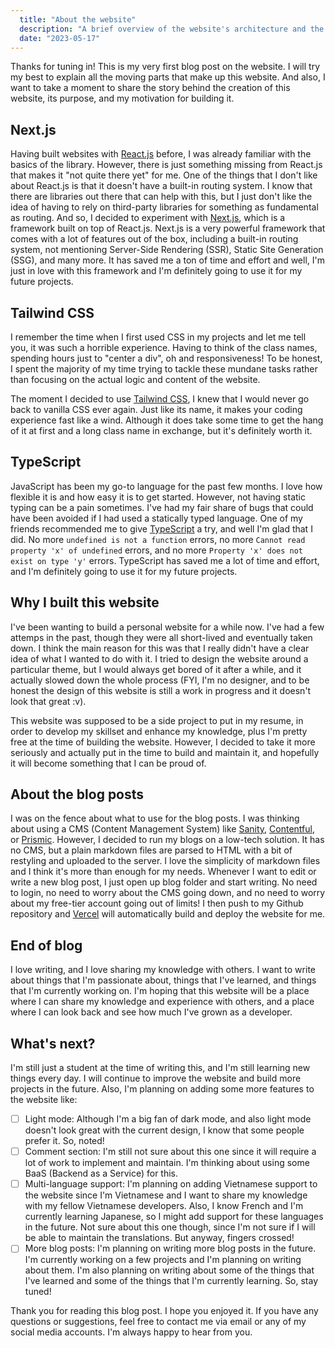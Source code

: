 ```yaml
---
  title: "About the website"
  description: "A brief overview of the website's architecture and the motivation behind it."
  date: "2023-05-17"
---
```


Thanks for tuning in! This is my very first blog post on the website. I will try my best to explain all the moving parts that make up this website. And also, I want to take a moment to share the story behind the creation of this website, its purpose, and my motivation for building it.

## Next.js

Having built websites with [React.js](https://react.dev/) before, I was already familiar with the basics of the library. However, there is just something missing from React.js that makes it "not quite there yet" for me. One of the things that I don't like about React.js is that it doesn't have a built-in routing system. I know that there are libraries out there that can help with this, but I just don't like the idea of having to rely on third-party libraries for something as fundamental as routing. And so, I decided to experiment with [Next.js](https://nextjs.org/), which is a framework built on top of React.js. Next.js is a very powerful framework that comes with a lot of features out of the box, including a built-in routing system, not mentioning Server-Side Rendering (SSR), Static Site Generation (SSG), and many more. It has saved me a ton of time and effort and well, I'm just in love with this framework and I'm definitely going to use it for my future projects.

## Tailwind CSS

I remember the time when I first used CSS in my projects and let me tell you, it was such a horrible experience. Having to think of the class names, spending hours just to "center a div", oh and responsiveness! To be honest, I spent the majority of my time trying to tackle these mundane tasks rather than focusing on the actual logic and content of the website.

The moment I decided to use [Tailwind CSS](https://tailwindcss.com/), I knew that I would never go back to vanilla CSS ever again. Just like its name, it makes your coding experience fast like a wind. Although it does take some time to get the hang of it at first and a long class name in exchange, but it's definitely worth it.

## TypeScript

JavaScript has been my go-to language for the past few months. I love how flexible it is and how easy it is to get started. However, not having static typing can be a pain sometimes. I've had my fair share of bugs that could have been avoided if I had used a statically typed language. One of my friends recommended me to give [TypeScript](https://www.typescriptlang.org/) a try, and well I'm glad that I did. No more `undefined is not a function` errors, no more `Cannot read property 'x' of undefined` errors, and no more `Property 'x' does not exist on type 'y'` errors. TypeScript has saved me a lot of time and effort, and I'm definitely going to use it for my future projects.

## Why I built this website

I've been wanting to build a personal website for a while now. I've had a few attemps in the past, though they were all short-lived and eventually taken down. I think the main reason for this was that I really didn't have a clear idea of what I wanted to do with it. I tried to design the website around a particular theme, but I would always get bored of it after a while, and it actually slowed down the whole process (FYI, I'm no designer, and to be honest the design of this website is still a work in progress and it doesn't look that great :v).

This website was supposed to be a side project to put in my resume, in order to develop my skillset and enhance my knowledge, plus I'm pretty free at the time of building the website. However, I decided to take it more seriously and actually put in the time to build and maintain it, and hopefully it will become something that I can be proud of.

## About the blog posts

I was on the fence about what to use for the blog posts. I was thinking about using a CMS (Content Management System) like [Sanity](https://www.sanity.io/), [Contentful](https://www.contentful.com/), or [Prismic](https://prismic.io/). However, I decided to run my blogs on a low-tech solution. It has no CMS, but a plain markdown files are parsed to HTML with a bit of restyling and uploaded to the server. I love the simplicity of markdown files and I think it's more than enough for my needs. Whenever I want to edit or write a new blog post, I just open up blog folder and start writing. No need to login, no need to worry about the CMS going down, and no need to worry about my free-tier account going out of limits! I then push to my Github repository and [Vercel](https://vercel.com/) will automatically build and deploy the website for me.

## End of blog

I love writing, and I love sharing my knowledge with others. I want to write about things that I'm passionate about, things that I've learned, and things that I'm currently working on. I'm hoping that this website will be a place where I can share my knowledge and experience with others, and a place where I can look back and see how much I've grown as a developer.

## What's next?

I'm still just a student at the time of writing this, and I'm still learning new things every day. I will continue to improve the website and build more projects in the future. Also, I'm planning on adding some more features to the website like:

- [ ] Light mode: Although I'm a big fan of dark mode, and also light mode doesn't look great with the current design, I know that some people prefer it. So, noted!
- [ ] Comment section: I'm still not sure about this one since it will require a lot of work to implement and maintain. I'm thinking about using some BaaS (Backend as a Service) for this.
- [ ] Multi-language support: I'm planning on adding Vietnamese support to the website since I'm Vietnamese and I want to share my knowledge with my fellow Vietnamese developers. Also, I know French and I'm currently learning Japanese, so I might add support for these languages in the future. Not sure about this one though, since I'm not sure if I will be able to maintain the translations. But anyway, fingers crossed!
- [ ] More blog posts: I'm planning on writing more blog posts in the future. I'm currently working on a few projects and I'm planning on writing about them. I'm also planning on writing about some of the things that I've learned and some of the things that I'm currently learning. So, stay tuned!

Thank you for reading this blog post. I hope you enjoyed it. If you have any questions or suggestions, feel free to contact me via email or any of my social media accounts. I'm always happy to hear from you.



